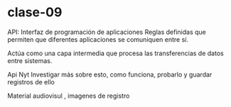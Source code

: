 # clase-09

API: Interfaz de programación de aplicaciones
Reglas definidas que permiten que diferentes aplicaciones se comuniquen entre sí.

Actúa como una capa intermedia que procesa las transferencias de datos entre sistemas.

Api Nyt
Investigar más sobre esto, como funciona, probarlo y guardar registros de ello

Material audiovisul , imagenes de registro
